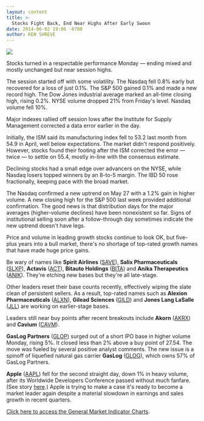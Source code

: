 ```yaml
---
layout: content
title: >-
  Stocks Fight Back, End Near Highs After Early Swoon
date: 2014-06-02 19:06 -0700
author: KEN SHREVE
---
```






![](https://www.investors.com/wp-content/uploads/ibd-migrated-images/MPv_140603_635373202695627634.png)









Stocks turned in a respectable performance Monday — ending mixed and mostly unchanged but near session highs.


The session started off with some volatility. The Nasdaq fell 0.8% early but recovered for a loss of just 0.1%. The S&P 500 gained 0.1% and made a new record high. The Dow Jones industrial average marked an all-time closing high, rising 0.2%. NYSE volume dropped 21% from Friday's level. Nasdaq volume fell 10%.


Major indexes rallied off session lows after the Institute for Supply Management corrected a data error earlier in the day.


Initially, the ISM said its manufacturing index fell to 53.2 last month from 54.9 in April, well below expectations. The market didn't respond positively. However, stocks found their footing after the ISM corrected the error — twice — to settle on 55.4, mostly in-line with the consensus estimate.


Declining stocks had a small edge over advancers on the NYSE, while Nasdaq losers topped winners by an 8-to-5 margin. The IBD 50 rose fractionally, keeping pace with the broad market.


The Nasdaq confirmed a new uptrend on May 27 with a 1.2% gain in higher volume. A new closing high for the S&P 500 last week provided additional confirmation. The good news is that distribution days for the major averages (higher-volume declines) have been nonexistent so far. Signs of institutional selling soon after a follow-through day sometimes indicate the new uptrend doesn't have legs.


Price and volume in leading growth stocks continue to look OK, but five-plus years into a bull market, there's no shortage of top-rated growth names that have made huge price gains.


Be wary of names like **Spirit Airlines** ([SAVE](https://research.investors.com/quote.aspx?symbol=SAVE)), **Salix Pharmaceuticals** ([SLXP](https://research.investors.com/quote.aspx?symbol=SLXP)), **Actavis** ([ACT](https://research.investors.com/quote.aspx?symbol=ACT)), **Bitauto Holdings** ([BITA](https://research.investors.com/quote.aspx?symbol=BITA)) and **Anika Therapeutics** ([ANIK](https://research.investors.com/quote.aspx?symbol=ANIK)). They're etching new bases but they're all late-stage.


Other leaders reset their base counts recently, effectively wiping the slate clean of persistent sellers. As a result, top-rated names such as **Alexion Pharmaceuticals** ([ALXN](https://research.investors.com/quote.aspx?symbol=ALXN)), **Gilead Sciences** ([GILD](https://research.investors.com/quote.aspx?symbol=GILD)) and **Jones Lang LaSalle** ([JLL](https://research.investors.com/quote.aspx?symbol=JLL)) are working on earlier-stage bases.


Leaders still near buy points after recent breakouts include **Akorn** ([AKRX](https://research.investors.com/quote.aspx?symbol=AKRX)) and **Cavium** ([CAVM](https://research.investors.com/quote.aspx?symbol=CAVM)).


**GasLog Partners** ([GLOP](https://research.investors.com/quote.aspx?symbol=GLOP)) surged out of a short IPO base in higher volume Monday, rising 5%. It closed less than 2% above a buy point of 27.54. The move was fueled by several positive analyst comments. The new issue is a spinoff of liquefied natural gas carrier **GasLog** ([GLOG](https://research.investors.com/quote.aspx?symbol=GLOG)), which owns 57% of GasLog Partners.


**Apple** ([AAPL](https://research.investors.com/quote.aspx?symbol=AAPL)) fell for the second straight day, down 1% in heavy volume, after its Worldwide Developers Conference passed without much fanfare. (See story [here](http://news.investors.com/technology/060214-703097-apple-reveals-ios-8-mac-os-x-yosemite-at-wwdc.htm).) Apple is trying to make a case it's ready to become a market leader again despite a material slowdown in earnings and sales growth in recent quarters.


[Click here to access the General Market Indicator Charts](https://www.investors.com/pdf/GMI_060314.pdf).




